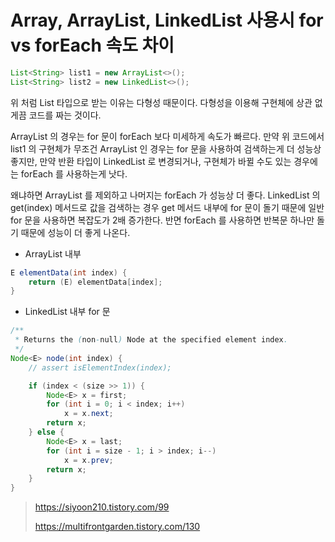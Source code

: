 # Array, ArrayList, LinkedList 사용시 for vs forEach 속도 차이

```java
List<String> list1 = new ArrayList<>();
List<String> list2 = new LinkedList<>();
```

위 처럼 List 타입으로 받는 이유는 다형성 때문이다. 다형성을 이용해 구현체에 상관 없게끔 코드를 짜는 것이다. 

ArrayList 의 경우는 for 문이 forEach 보다 미세하게 속도가 빠르다. 만약 위 코드에서 list1 의 구현체가 무조건 ArrayList 인 경우는 for 문을 사용하여 검색하는게 더 성능상 좋지만, 만약 반환 타입이 LinkedList 로 변경되거나, 구현체가 바뀔 수도 있는 경우에는 forEach 를 사용하는게 낫다.

왜냐하면 ArrayList 를 제외하고 나머지는 forEach 가 성능상 더 좋다. LinkedList 의 get(index) 메서드로 값을 검색하는 경우 get 메서드 내부에 for 문이 돌기 때문에 일반 for 문을 사용하면 복잡도가 2배 증가한다. 반면 forEach 를 사용하면 반복문 하나만 돌기 때문에 성능이 더 좋게 나온다.

- ArrayList 내부 

```java
E elementData(int index) {
    return (E) elementData[index];
}
```    

- LinkedList 내부 for 문

```java
/**
 * Returns the (non-null) Node at the specified element index.
 */
Node<E> node(int index) {
    // assert isElementIndex(index);

    if (index < (size >> 1)) {
        Node<E> x = first;
        for (int i = 0; i < index; i++)
            x = x.next;
        return x;
    } else {
        Node<E> x = last;
        for (int i = size - 1; i > index; i--)
            x = x.prev;
        return x;
    }
}
```   

> https://siyoon210.tistory.com/99
>
> https://multifrontgarden.tistory.com/130
